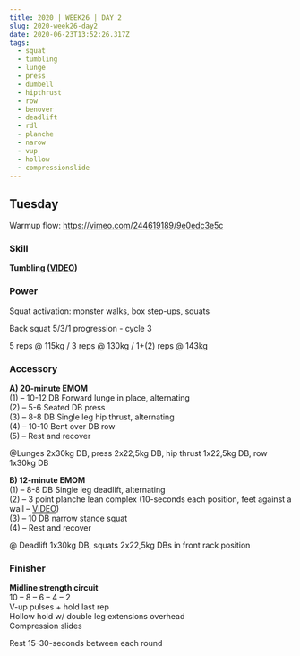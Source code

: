 ```yaml
---
title: 2020 | WEEK26 | DAY 2
slug: 2020-week26-day2
date: 2020-06-23T13:52:26.317Z
tags:
  - squat
  - tumbling
  - lunge
  - press
  - dumbell
  - hipthrust
  - row
  - benover
  - deadlift
  - rdl
  - planche
  - narow
  - vup
  - hollow
  - compressionslide
---
```

## Tuesday

Warmup flow: <https://vimeo.com/244619189/9e0edc3e5c>

### Skill

**Tumbling ([VIDEO](https://vimeo.com/424337867/37c277beb0))**

### Power

Squat activation: monster walks, box step-ups, squats

Back squat 5/3/1 progression - cycle 3

5 reps @ 115kg / 3 reps @ 130kg / 1+(2) reps @ 143kg

### Accessory

**A) 20-minute EMOM**\
(1) – 10-12 DB Forward lunge in place, alternating\
(2) – 5-6 Seated DB press\
(3) – 8-8 DB Single leg hip thrust, alternating\
(4) – 10-10 Bent over DB row\
(5) – Rest and recover

@Lunges 2x30kg DB, press 2x22,5kg DB, hip thrust 1x22,5kg DB, row 1x30kg DB

**B) 12-minute EMOM**\
(1) – 8-8 DB Single leg deadlift, alternating\
(2) – 3 point planche lean complex (10-seconds each position, feet against a wall – [VIDEO](https://vimeo.com/416231909/3a58e6d6ee))\
(3) – 10 DB narrow stance squat\
(4) – Rest and recover

@ Deadlift 1x30kg DB, squats 2x22,5kg DBs in front rack position

### Finisher

**Midline strength circuit**\
10 – 8 – 6 – 4 – 2\
V-up pulses + hold last rep\
Hollow hold w/ double leg extensions overhead\
Compression slides

Rest 15-30-seconds between each round